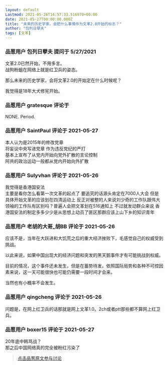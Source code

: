 ```yaml
---
layout: default
Lastmod: 2021-05-26T14:57:33.516970+00:00
date: 2021-05-27T00:00:00.000Z
title: "未来的历史学家，会把什么事情作为文革2.0开始的标志？"
author: "包列日孽夫"
tags: [文革]
---
```



### 品葱用户 **包列日孽夫** 提问于 5/27/2021
    
文革2.0已然开始，不用多言。  
战狗粉蛆在网络上就是红卫兵的姿态。  
  
那么未来的历史学家，会将文革2.0的开始定在什么时候呢？  
  
我觉得是18年大犬修宪开始。
    
                

### 品葱用户 **gratesque** 评论于 
        
NONE. Period.
        
                

### 品葱用户 **SaintPaul** 评论于 2021-05-27
        
本人认为是2015年的修改党章  
将妄议中央写进党章 作为违反党纪的严打  
基本上宣布了从党内开始向党外扩散的言论控制  
阿共的政治运动一般都从党内开始向外扩散
        
                

### 品葱用户 **Sulyvhan** 评论于 2021-05-26
        
我觉得是香港国安法  
主要是看你怎么看第一次文革的起点了 要追究的话源头肯定在7000人大会 但是具体开始文革的应该划在四清运动上 反正对被整的人来说刘少奇的工作队跟伟大领袖的工作队有区别吗？普遍人会把文革划在516通知上 不过就发动群众来说 香港国安法的制定多多少少是从思想上动员了匪区那群应该上山下乡的知识青年
        
                

### 品葱用户 **老胡的大哥_胡BB** 评论于 2021-05-26
        
应该不是，当年在大跃进和大饥荒之后的重大经济挫败下，毛感觉自己的权威受到挑战。  
  
以此来说，如果中国出现大的经济问题和突发的黑天鹅事件才有可能挑战到权威。  
  
目前的情况，这个事件还未发生，但是在蓄势待发，依照国际局势和各种不可控因素来说，这一天可能很快也可能仍需要一段时间才会来。  
  
当然也有小概率不会发生。
        
                

### 品葱用户 **qingcheng** 评论于 2021-05-26
        
问题是，在网上红卫兵的话那就是网上文革1.0。2ch或者ptt那些都不算网上红卫兵。
        
                

### 品葱用户 **boxer15** 评论于 2021-05-27
        
20年底中韩骂战？  
那之后中国网络真的完全被粉红污染了
        
                





> [点击品葱原文参与讨论](https://pincong.rocks/question/39020)

